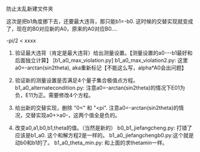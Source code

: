 防止太乱新建文件夹

这次是把b1角度挪下去，还要最大违背，那只能b1=-b0.
这时候的交替实现就变成了，现在的B0对应新的A0，原来的A0对应B0....

-pi/2 < xxxx

1. 验证最大违背（肯定是最大违背）给出测量设置。【测量设置的a0---b1最好和后面独立计算】
[b1_a0_max_violation.py]
b1_a0_max_violation2.py: 这里a0=-arctan(sin2theta), aka重新标记【不能这么写，alpha*A0会出问题】

2. 验证新的测量设置是否满足4个量子集合极值点方程。
b1_a0_alternatecondition.py: 注意a0=-arctan(sin2theta)的情况下E01为负，E11为正。需要修改4个方程。

3. 给出新的交替实现，删除 "0<" 和 "<pi".
注意a0=-arctan(sin2theta)的情况，交替实现a0+>a0-，这两个值全是负的。


4. 改变a0,a1,b0,b1,theta的值。（当然是新的）
b0_b1_jiefangcheng.py: 打错了应该是b1_a0. 这个和解方程2是一样的。
b1_a0_jiefangchengb0.py:这个就是动b0和b1的了。
b1_a0_theta_min.py: 和上面的求thetamin一样。
